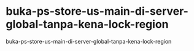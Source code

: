 # buka-ps-store-us-main-di-server-global-tanpa-kena-lock-region
buka-ps-store-us-main-di-server-global-tanpa-kena-lock-region
